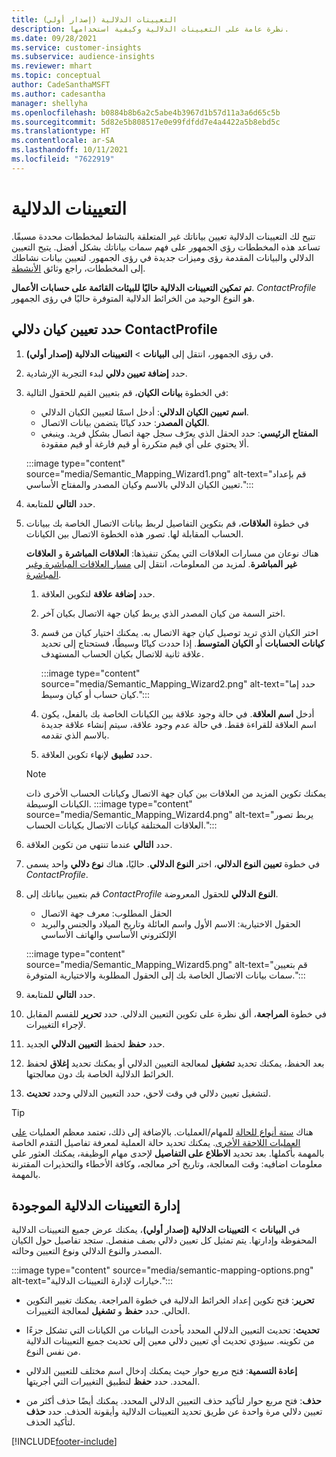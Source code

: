 ```yaml
---
title: التعيينات الدلالية (إصدار أولي)
description: نظرة عامة على التعيينات الدلالية وكيفية استخدامها.
ms.date: 09/28/2021
ms.service: customer-insights
ms.subservice: audience-insights
ms.reviewer: mhart
ms.topic: conceptual
author: CadeSanthaMSFT
ms.author: cadesantha
manager: shellyha
ms.openlocfilehash: b0884b8b6a2c5abe4b3967d1b57d11a3a6d65c5b
ms.sourcegitcommit: 5d82e5b808517e0e99fdfdd7e4a4422a5b8ebd5c
ms.translationtype: HT
ms.contentlocale: ar-SA
ms.lasthandoff: 10/11/2021
ms.locfileid: "7622919"
---
```

# <a name="semantic-mappings"></a>التعيينات الدلالية

تتيح لك التعيينات الدلالية تعيين بياناتك غير المتعلقة بالنشاط لمخططات محددة مسبقًا. تساعد هذه المخططات رؤى الجمهور على فهم سمات بياناتك بشكل أفضل. يتيح التعيين الدلالي والبيانات المقدمة رؤى وميزات جديدة في رؤى الجمهور. لتعيين بيانات نشاطك إلى المخططات، راجع وثائق [الأنشطة](activities.md).

**تم تمكين التعيينات الدلالية حاليًا للبيئات القائمة على حسابات الأعمال**. *ContactProfile* هو النوع الوحيد من الخرائط الدلالية المتوفرة حاليًا في رؤى الجمهور.

## <a name="define-a-contactprofile-semantic-entity-mapping"></a>حدد تعيين كيان دلالي ContactProfile

1. في رؤى الجمهور، انتقل إلى **البيانات** > **التعيينات الدلالية (إصدار أولي)**.

1. حدد **إضافة تعيين دلالي** لبدء التجربة الإرشادية.

1. في الخطوة **بيانات الكيان**، قم بتعيين القيم للحقول التالية:

   - **اسم تعيين الكيان الدلالي**: أدخل اسمًا لتعيين الكيان الدلالي.
   - **الكيان المصدر**: حدد كيانًا يتضمن بيانات الاتصال.
   - **المفتاح الرئيسي**: حدد الحقل الذي يعرّف سجل جهة اتصال بشكل فريد. وينبغي ألا يحتوي على أي قيم متكررة أو قيم فارغة أو قيم مفقودة.

   :::image type="content" source="media/Semantic_Mapping_Wizard1.png" alt-text="قم بإعداد تعيين الكيان الدلالي بالاسم وكيان المصدر والمفتاح الأساسي.":::

1. حدد **التالي** للمتابعة.

1. في خطوة **العلاقات**، قم بتكوين التفاصيل لربط بيانات الاتصال الخاصة بك ببيانات الحساب المقابلة لها. تصور هذه الخطوة الاتصال بين الكيانات.  

   هناك نوعان من مسارات العلاقات التي يمكن تنفيذها: **العلاقات المباشرة** و **العلاقات غير المباشرة**. لمزيد من المعلومات، انتقل إلى [مسار العلاقات المباشرة وغير المباشرة](relationships.md#relationship-paths).

   1. حدد **إضافة علاقة** لتكوين العلاقة.
   1. اختر السمة من كيان المصدر الذي يربط كيان جهة الاتصال بكيان آخر.
   1. اختر الكيان الذي تريد توصيل كيان جهة الاتصال به. يمكنك اختيار كيان من قسم **كيانات الحسابات** أو **الكيان المتوسط**. إذا حددت كيانًا وسيطًا، فستحتاج إلى تحديد علاقة ثانية للاتصال بكيان الحساب المستهدف.

      :::image type="content" source="media/Semantic_Mapping_Wizard2.png" alt-text="حدد إما كيان حساب أو كيان وسيط.":::

   1. أدخل **اسم العلاقة**. في حالة وجود علاقة بين الكيانات الخاصة بك بالفعل، يكون اسم العلاقة للقراءة فقط. في حالة عدم وجود علاقة، سيتم إنشاء علاقة جديدة بالاسم الذي تقدمه.
   1. حدد **تطبيق** لإنهاء تكوين العلاقة.

   > [!NOTE]
   > يمكنك تكوين المزيد من العلاقات بين كيان جهة الاتصال وكيانات الحساب الأخرى ذات الكيانات الوسيطة.
   >  :::image type="content" source="media/Semantic_Mapping_Wizard4.png" alt-text="يربط تصور العلاقات المختلفة كيانات الاتصال بكيانات الحساب.":::

1. حدد **التالي** عندما تنتهي من تكوين العلاقة.

1. في خطوة **تعيين النوع الدلالي**، اختر **النوع الدلالي**. حاليًا، هناك **نوع دلالي** واحد يسمى *ContactProfile*.

1. قم بتعيين بياناتك إلى *ContactProfile* **النوع الدلالي** للحقول المعروضة.
   - الحقل المطلوب: معرف جهة الاتصال
   - الحقول الاختيارية: الاسم الأول واسم العائلة وتاريخ الميلاد والجنس والبريد الإلكتروني الأساسي والهاتف الأساسي

   :::image type="content" source="media/Semantic_Mapping_Wizard5.png" alt-text="قم بتعيين سمات بيانات الاتصال الخاصة بك إلى الحقول المطلوبة والاختيارية المتوفرة.":::

1. حدد **التالي** للمتابعة.

1. في خطوة **المراجعة**، ألق نظرة على تكوين التعيين الدلالي. حدد **تحرير** للقسم المقابل لإجراء التغييرات.

1. حدد **حفظ** لحفظ **التعيين الدلالي** الجديد.

1. بعد الحفظ، يمكنك تحديد **تشغيل** لمعالجة التعيين الدلالي أو يمكنك تحديد **إغلاق** لحفظ الخرائط الدلالية الخاصة بك دون معالجتها.

1. لتشغيل تعيين دلالي في وقت لاحق، حدد التعيين الدلالي وحدد **تحديث**.

> [!TIP]
> هناك [ستة أنواع للحالة](system.md#status-types) للمهام/العمليات. بالإضافة إلى ذلك، تعتمد معظم العمليات [على العمليات اللاحقة الأخرى](system.md#refresh-policies). يمكنك تحديد حالة العملية لمعرفة تفاصيل التقدم الخاصة بالمهمة بأكملها. بعد تحديد **الاطلاع على التفاصيل** لإحدى مهام الوظيفة، يمكنك العثور علي معلومات اضافيه: وقت المعالجة، وتاريخ آخر معالجه، وكافة الأخطاء والتحذيرات المقترنة بالمهمة.

## <a name="manage-existing-semantic-mappings"></a>إدارة التعيينات الدلالية الموجودة

في **البيانات** > **التعيينات الدلالية (إصدار أولي)**، يمكنك عرض جميع التعيينات الدلالية المحفوظة وإدارتها. يتم تمثيل كل تعيين دلالي بصف منفصل. ستجد تفاصيل حول الكيان المصدر والنوع الدلالي ونوع التعيين وحالته.

:::image type="content" source="media/semantic-mapping-options.png" alt-text="خيارات لإدارة التعيينات الدلالية.":::

- **تحرير**: فتح تكوين إعداد الخرائط الدلالية في خطوة المراجعة. يمكنك تغيير التكوين الحالي. حدد **حفظ** و **تشغيل** لمعالجة التغييرات.

- **تحديث**: تحديث التعيين الدلالي المحدد بأحدث البيانات من الكيانات التي تشكل جزءًا من تكوينه. سيؤدي تحديث أي تعيين دلالي معين إلى تحديث جميع التعيينات الدلالية من نفس النوع.

- **إعادة التسمية**: فتح مربع حوار حيث يمكنك إدخال اسم مختلف للتعيين الدلالي المحدد. حدد **حفظ** لتطبيق التغييرات التي أجريتها.

- **حذف**: فتح مربع حوار لتأكيد حذف التعيين الدلالي المحدد. يمكنك أيضًا حذف أكثر من تعيين دلالي مرة واحدة عن طريق تحديد التعيينات الدلالية وأيقونة الحذف. حدد **حذف** لتأكيد الحذف.

[!INCLUDE[footer-include](../includes/footer-banner.md)]
